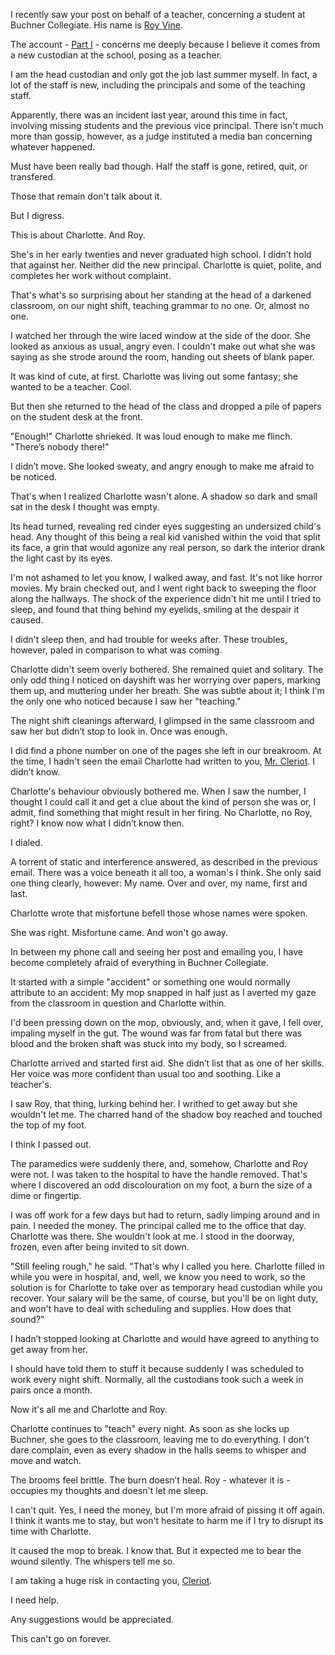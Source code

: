 I recently saw your post on behalf of a teacher, concerning a student at Buchner Collegiate. His name is [Roy Vine](https://youtu.be/EDMd-lX8Zrc?si=qXzVD_hyKSqOmcE-). 


The account - [Part I](https://www.reddit.com/r/nosleep/comments/18fh4p5/the_perfect_student_doesnt_exist/?utm_medium=android_app&utm_source=share) - concerns me deeply because I believe it comes from a new custodian at the school, posing as a teacher. 


I am the head custodian and only got the job last summer myself. In fact, a lot of the staff is new, including the principals and some of the teaching staff. 


Apparently, there was an incident last year, around this time in fact, involving missing students and the previous vice principal. There isn't much more than gossip, however, as a judge instituted a media ban concerning whatever happened. 


Must have been really bad though. Half the staff is gone, retired, quit, or transfered. 


Those that remain don't talk about it. 


But I digress. 


This is about Charlotte. And Roy.


She's in her early twenties and never graduated high school. I didn’t hold that against her. Neither did the new principal. Charlotte is quiet, polite, and completes her work without complaint. 


That's what's so surprising about her standing at the head of a darkened classroom, on our night shift, teaching grammar to no one. Or, almost no one.


I watched her through the wire laced window at the side of the door. She looked as anxious as usual, angry even. I couldn't make out what she was saying as she strode around the room, handing out sheets of blank paper. 


It was kind of cute, at first. Charlotte was living out some fantasy; she wanted to be a teacher. Cool. 


But then she returned to the head of the class and dropped a pile of papers on the student desk at the front.


"Enough!" Charlotte shrieked. It was loud enough to make me flinch. "There’s nobody there!"


I didn’t move. She looked sweaty, and angry enough to make me afraid to be noticed. 


That's when I realized Charlotte wasn't alone. A shadow so dark and small sat in the desk I thought was empty. 


Its head turned, revealing red cinder eyes suggesting an undersized child's head. Any thought of this being a real kid vanished within the void that split its face, a grin that would agonize any real person, so dark the interior drank the light cast by its eyes. 


I'm not ashamed to let you know, I walked away, and fast. It's not like horror movies. My brain checked out, and I went right back to sweeping the floor along the hallways. The shock of the experience didn't hit me until I tried to sleep, and found that thing behind my eyelids, smiling at the despair it caused. 


I didn't sleep then, and had trouble for weeks after. These troubles, however, paled in comparison to what was coming.


Charlotte didn't seem overly bothered. She remained quiet and solitary. The only odd thing I noticed on dayshift was her worrying over papers, marking them up, and muttering under her breath. She was subtle about it; I think I'm the only one who noticed because I saw her "teaching."


The night shift cleanings afterward, I glimpsed in the same classroom and saw her but didn’t stop to look in. Once was enough. 


I did find a phone number on one of the pages she left in our breakroom. At the time, I hadn't seen the email Charlotte had written to you, [Mr. Cleriot](https://www.reddit.com/u/APCleriot?utm_medium=android_app&utm_source=share). I didn’t know. 


Charlotte's behaviour obviously bothered me. When I saw the number, I thought I could call it and get a clue about the kind of person she was or, I admit, find something that might result in her firing. No Charlotte, no Roy, right? I know now what I didn’t know then. 


I dialed. 


A torrent of static and interference answered, as described in the previous email. There was a voice beneath it all too, a woman's I think. She only said one thing clearly, however: My name. Over and over, my name, first and last.


Charlotte wrote that misfortune befell those whose names were spoken. 

She was right. Misfortune came. And won't go away. 

In between my phone call and seeing her post and emailing you, I have become completely afraid of everything in Buchner Collegiate.


It started with a simple "accident" or something one would normally attribute to an accident: My mop snapped in half just as I averted my gaze from the classroom in question and Charlotte within. 


I'd been pressing down on the mop, obviously, and, when it gave, I fell over, impaling myself in the gut. The wound was far from fatal but there was blood and the broken shaft was stuck into my body, so I screamed. 


Charlotte arrived and started first aid. She didn’t list that as one of her skills. Her voice was more confident than usual too and soothing. Like a teacher's. 


I saw Roy, that thing, lurking behind her. I writhed to get away but she wouldn't let me. The charred hand of the shadow boy reached and touched the top of my foot. 


I think I passed out.


The paramedics were suddenly there, and, somehow, Charlotte and Roy were not. I was taken to the hospital to have the handle removed. That's where I discovered an odd discolouration on my foot, a burn the size of a dime or fingertip. 


I was off work for a few days but had to return, sadly limping around and in pain. I needed the money. The principal called me to the office that day. Charlotte was there. She wouldn't look at me. I stood in the doorway, frozen, even after being invited to sit down.


"Still feeling rough," he said. "That's why I called you here. Charlotte filled in while you were in hospital, and, well, we know you need to work, so the solution is for Charlotte to take over as temporary head custodian while you recover. Your salary will be the same, of course, but you'll be on light duty, and won't have to deal with scheduling and supplies. How does that sound?" 


I hadn’t stopped looking at Charlotte and would have agreed to anything to get away from her. 


I should have told them to stuff it because suddenly I was scheduled to work every night shift. Normally, all the custodians took such a week in pairs once a month. 


Now it's all me and Charlotte and Roy.


Charlotte continues to "teach" every night. As soon as she locks up Buchner, she goes to the classroom, leaving me to do everything. I don't dare complain, even as every shadow in the halls seems to whisper and move and watch. 


The brooms feel brittle. The burn doesn’t heal. Roy - whatever it is - occupies my thoughts and doesn't let me sleep.


I can't quit. Yes, I need the money, but I'm more afraid of pissing it off again. I think it wants me to stay, but won't hesitate to harm me if I try to disrupt its time with Charlotte.


It caused the mop to break. I know that. But it expected me to bear the wound silently. The whispers tell me so. 


I am taking a huge risk in contacting you, [Cleriot](https://www.reddit.com/r/nosleep/comments/18ko4tz/i_only_see_roy/?utm_medium=android_app&utm_source=share). 


I need help.


Any suggestions would be appreciated.


This can't go on forever.